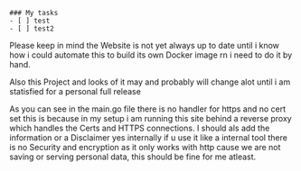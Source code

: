 ```[tasklist]
### My tasks
- [ ] test
- [ ] test2
```
Please keep in mind the Website is not yet always up to date until i know how i could automate this to build its own Docker image rn i need to do it by hand.

Also this Project and looks of it may and probably will change alot until i am statisfied for a personal full release

As you can see in the main.go file there is no handler for https and no cert set this is because in my setup i am running this site behind a reverse proxy which handles the Certs and HTTPS connections.
I should als add the information or a Disclaimer yes internally if u use it like a internal tool there is no Security and encryption as it only works with http cause we are not saving or serving personal data,
this should be fine for me atleast. 
